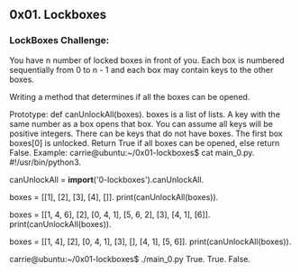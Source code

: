 ## 0x01. Lockboxes

### LockBoxes Challenge:
You have n number of locked boxes in front of you. Each box is numbered sequentially from 0 to n - 1 and each box may contain keys to the other boxes.

Writing a method that determines if all the boxes can be opened.

Prototype: def canUnlockAll(boxes).
boxes is a list of lists.
A key with the same number as a box opens that box.
You can assume all keys will be positive integers.
There can be keys that do not have boxes.
The first box boxes[0] is unlocked.
Return True if all boxes can be opened, else return False.
Example:
carrie@ubuntu:~/0x01-lockboxes$ cat main_0.py.
#!/usr/bin/python3. 

canUnlockAll = __import__('0-lockboxes').canUnlockAll.

boxes = [[1], [2], [3], [4], []].
print(canUnlockAll(boxes)).

boxes = [[1, 4, 6], [2], [0, 4, 1], [5, 6, 2], [3], [4, 1], [6]].
print(canUnlockAll(boxes)).

boxes = [[1, 4], [2], [0, 4, 1], [3], [], [4, 1], [5, 6]].
print(canUnlockAll(boxes)).


carrie@ubuntu:~/0x01-lockboxes$ ./main_0.py
True.
True.
False.


